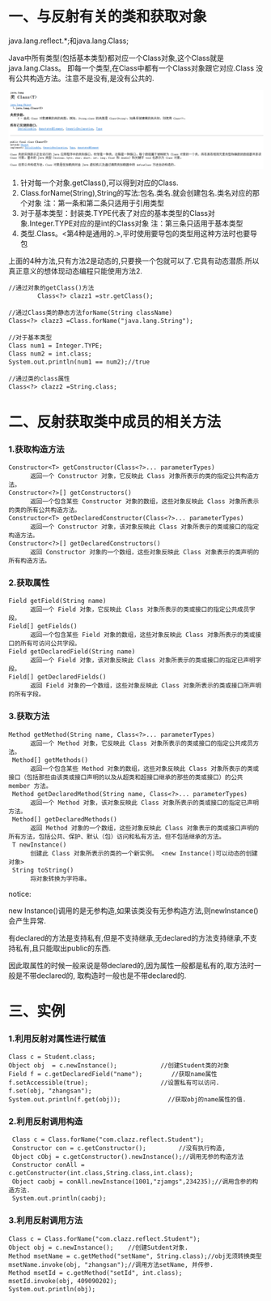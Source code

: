 # 一、与反射有关的类和获取对象

java.lang.reflect.*;和java.lang.Class;

Java中所有类型(包括基本类型)都对应一个Class对象,这个Class就是java.lang.Class。
即每一个类型,在Class中都有一个Class对象跟它对应.Class 没有公共构造方法。注意不是没有,是没有公共的.

![](pages/类的API.png)

1. 针对每一个对象.getClass(),可以得到对应的Class.
2. Class.forName(String),String的写法:包名.类名.就会创建包名.类名对应的那个对象
注：第一条和第二条只适用于引用类型
3. 对于基本类型：封装类.TYPE代表了对应的基本类型的Class对象.Integer.TYPE对应的是int的Class对象
注：第三条只适用于基本类型
4. 类型.Class。<第4种是通用的.>,平时使用要导包的类型用这种方法时也要导包

上面的4种方法,只有方法2是动态的,只要换一个包就可以了.它具有动态潜质.所以真正意义的想体现动态编程只能使用方法2.
```
//通过对象的getClass()方法
		Class<?> clazz1 =str.getClass();
		
//通过Class类的静态方法forName(String className)
Class<?> clazz3 =Class.forName("java.lang.String");

//对于基本类型
Class num1 = Integer.TYPE;
Class num2 = int.class;
System.out.println(num1 == num2);//true
		
//通过类的class属性
Class<?> clazz2 =String.class;
```
# 二、反射获取类中成员的相关方法

### 1.获取构造方法
```
Constructor<T> getConstructor(Class<?>... parameterTypes) 
      返回一个 Constructor 对象，它反映此 Class 对象所表示的类的指定公共构造方法。 
Constructor<?>[] getConstructors() 
      返回一个包含某些 Constructor 对象的数组，这些对象反映此 Class 对象所表示的类的所有公共构造方法。 
Constructor<T> getDeclaredConstructor(Class<?>... parameterTypes) 
      返回一个 Constructor 对象，该对象反映此 Class 对象所表示的类或接口的指定构造方法。 
Constructor<?>[] getDeclaredConstructors() 
      返回 Constructor 对象的一个数组，这些对象反映此 Class 对象表示的类声明的所有构造方法。
```
### 2.获取属性
```
Field getField(String name) 
      返回一个 Field 对象，它反映此 Class 对象所表示的类或接口的指定公共成员字段。 
Field[] getFields() 
      返回一个包含某些 Field 对象的数组，这些对象反映此 Class 对象所表示的类或接口的所有可访问公共字段。 
Field getDeclaredField(String name) 
      返回一个 Field 对象，该对象反映此 Class 对象所表示的类或接口的指定已声明字段。 
Field[] getDeclaredFields() 
      返回 Field 对象的一个数组，这些对象反映此 Class 对象所表示的类或接口所声明的所有字段。
```
### 3.获取方法
```
Method getMethod(String name, Class<?>... parameterTypes) 
      返回一个 Method 对象，它反映此 Class 对象所表示的类或接口的指定公共成员方法。 
 Method[] getMethods() 
      返回一个包含某些 Method 对象的数组，这些对象反映此 Class 对象所表示的类或接口（包括那些由该类或接口声明的以及从超类和超接口继承的那些的类或接口）的公共 member 方法。 
 Method getDeclaredMethod(String name, Class<?>... parameterTypes) 
      返回一个 Method 对象，该对象反映此 Class 对象所表示的类或接口的指定已声明方法。 
 Method[] getDeclaredMethods() 
      返回 Method 对象的一个数组，这些对象反映此 Class 对象表示的类或接口声明的所有方法，包括公共、保护、默认（包）访问和私有方法，但不包括继承的方法。 
 T newInstance() 
      创建此 Class 对象所表示的类的一个新实例。 <new Instance()可以动态的创建对象>
 String toString() 
      将对象转换为字符串。
```
notice:

new Instance()调用的是无参构造,如果该类没有无参构造方法,则newInstance()会产生异常.

有declared的方法是支持私有,但是不支持继承,无declared的方法支持继承,不支持私有,且只能取出public的东西.

因此取属性的时候一般来说是带declared的,因为属性一般都是私有的,取方法时一般是不带declared的,
取构造时一般也是不带declared的.

# 三、实例

### 1.利用反射对属性进行赋值

```
Class c = Student.class;
Object obj  = c.newInstance();            //创建Student类的对象
Field f = c.getDeclaredField("name");        //获取name属性
f.setAccessible(true);                    //设置私有可以访问.
f.set(obj, "zhangsan");
System.out.println(f.get(obj));             //获取obj的name属性的值.
```
### 2.利用反射调用构造

```
 Class c = Class.forName("com.clazz.reflect.Student");
 Constructor con = c.getConstructor();         //没有执行构造,
 Object cObj = c.getConstructor().newInstance();//调用无参的构造方法
 Constructor conAll = c.getConstructor(int.class,String.class,int.class);
 Object caobj = conAll.newInstance(1001,"zjamgs",234235);//调用含参的构造方法.
 System.out.println(caobj);
```
### 3.利用反射调用方法

```
Class c = Class.forName("com.clazz.reflect.Student");
Object obj = c.newInstance();    //创建Sutdent对象.
Method msetName = c.getMethod("setName", String.class);//obj无须转换类型
msetName.invoke(obj, "zhangsan");//调用方法setName, 并传参.
Method msetId = c.getMethod("setId", int.class);
msetId.invoke(obj, 409090202);
System.out.println(obj);
```







